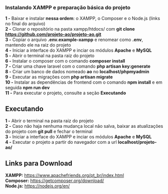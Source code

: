 ### Instalando XAMPP e preparação básica do projeto

**1 -** Baixar e instalar **nessa ordem**: o XAMPP, o Composer e o Node.js (links no final do arquivo) <br/>
**2 -** Clonar o repositório na pasta xampp/htdocs/ com **git clone https://github.com/projeto-ao/projeto-ao.git** <br/>
**3 -** Copiar o arquivo **.env.example-xampp** e renomear como **.env**, mantendo ele na raiz do projeto <br/>
**4 -** Iniciar a interface do XAMPP e inciar os módulos **Apache** e **MySQL** <br/>
**5 -** Abrir o terminal na pasta raiz do projeto <br/>
**6 -** Instalar o composer com o comando **composer install** <br/>
**7 -** Criar uma chave laravel com o comando **php artisan key:generate** <br/>
**8 -** Criar um banco de dados nomeado **ao** no **localhost/phpmyadmin** <br/>
**9 -** Executar as migrações com **php artisan migrate** <br/>
**10 -** Instalar as dependências de frontend com o comando **npm install** e em seguida **npm run dev** <br/>
**11 -** Para executar o projeto, consulte a seção **Executando** <br/>

## Executando

**1 -** Abrir o terminal na pasta raiz do projeto <br/>
**2 -** Caso não haja nenhuma mudança local não salva, baixar as atualizações do projeto com **git pull** e fechar o terminal<br/>
**3 -** Iniciar a interface do XAMPP e inciar os módulos **Apache** e **MySQL** <br/>
**4 -** Executar o projeto a partir do navegador com a url **localhost/projeto-ao/** <br/>

## Links para Download

**XAMPP:** https://www.apachefriends.org/pt_br/index.html <br/>
**Composer:** https://getcomposer.org/download/ <br/>
**Node.js:** https://nodejs.org/en/ <br/>

